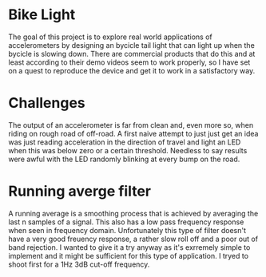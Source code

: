 Bike Light
=========

The goal of this project is to explore real world applications of accelerometers by designing an bycicle tail light that can light up when the bycicle is slowing down. There are commercial products that do this and at least according to their demo videos seem to work properly, so I have set on a quest to reproduce the device and get it to work in a satisfactory way.

Challenges
==========

The output of an accelerometer is far from clean and, even more so, when riding on rough road of off-road. A first naive attempt to just just get an idea was just reading acceleration in the direction of travel and light an LED when this was below zero or a certain threshold. Needless to say results were awful with the LED randomly blinking at every bump on the road.

Running averge filter
==========

A running average is a smoothing process that is achieved by averaging the last n samples of a signal. This also has a low pass frequency response when seen in frequency domain. Unfortunately this type of filter doesn't have a very good freuency response, a rather slow roll off and a poor out of band rejection. I wanted to give it a try anyway as it's exrremely simple to implement and it might be sufficient for this type of application. I tryed to shoot first for a 1Hz 3dB cut-off frequency.




